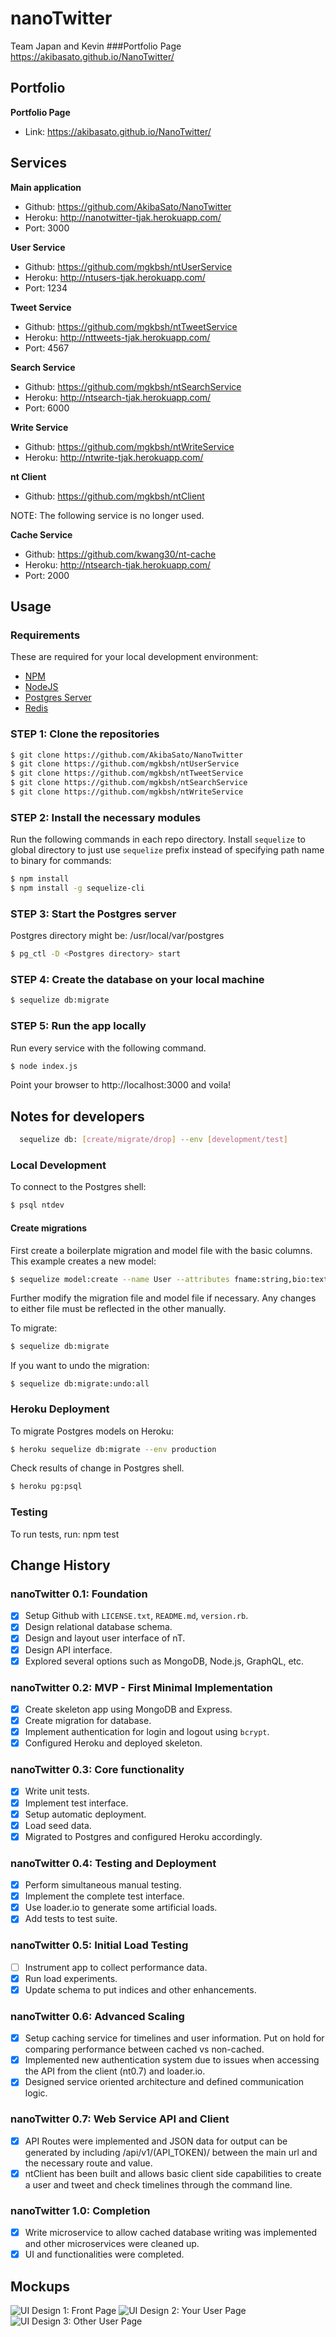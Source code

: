 
# nanoTwitter

Team Japan and Kevin
###Portfolio Page
https://akibasato.github.io/NanoTwitter/

## Portfolio
**Portfolio Page**
* Link: https://akibasato.github.io/NanoTwitter/

## Services
**Main application**
* Github: https://github.com/AkibaSato/NanoTwitter
* Heroku: http://nanotwitter-tjak.herokuapp.com/
* Port: 3000

**User Service**
* Github: https://github.com/mgkbsh/ntUserService
* Heroku: http://ntusers-tjak.herokuapp.com/
* Port: 1234

**Tweet Service**
* Github: https://github.com/mgkbsh/ntTweetService
* Heroku: http://nttweets-tjak.herokuapp.com/
* Port: 4567

**Search Service**
* Github: https://github.com/mgkbsh/ntSearchService
* Heroku: http://ntsearch-tjak.herokuapp.com/
* Port: 6000

**Write Service**
* Github: https://github.com/mgkbsh/ntWriteService
* Heroku: http://ntwrite-tjak.herokuapp.com/

**nt Client**
* Github: https://github.com/mgkbsh/ntClient

NOTE: The following service is no longer used.

**Cache Service**
* Github: https://github.com/kwang30/nt-cache
* Heroku: http://ntsearch-tjak.herokuapp.com/
* Port: 2000





## Usage
### Requirements
These are required for your local development environment:

* [NPM](https://www.npmjs.com/)
* [NodeJS](https://nodejs.org/)
* [Postgres Server](https://www.postgresql.org/)
* [Redis](https://redis.io/)

### STEP 1: Clone the repositories
```sh
$ git clone https://github.com/AkibaSato/NanoTwitter
$ git clone https://github.com/mgkbsh/ntUserService
$ git clone https://github.com/mgkbsh/ntTweetService
$ git clone https://github.com/mgkbsh/ntSearchService
$ git clone https://github.com/mgkbsh/ntWriteService

```

### STEP 2: Install the necessary modules
Run the following commands in each repo directory.
Install `sequelize` to global directory to just use `sequelize` prefix instead of specifying path name to binary for commands:
```sh
$ npm install
$ npm install -g sequelize-cli
```

### STEP 3: Start the Postgres server
Postgres directory might be: /usr/local/var/postgres
```sh
$ pg_ctl -D <Postgres directory> start
```

### STEP 4: Create the database on your local machine
```sh
$ sequelize db:migrate
```

### STEP 5: Run the app locally
Run every service with the following command.
```sh
$ node index.js
```
Point your browser to http://localhost:3000 and voila!

## Notes for developers
```sh
  sequelize db: [create/migrate/drop] --env [development/test]
```

### Local Development
To connect to the Postgres shell:
```sh
$ psql ntdev
```

#### Create migrations
First create a boilerplate migration and model file with the basic columns. This example creates a new model:
```sh
$ sequelize model:create --name User --attributes fname:string,bio:text
```

Further modify the migration file and model file if necessary. Any changes to either file must be reflected in the other manually.

To migrate:
```sh
$ sequelize db:migrate
```
If you want to undo the migration:
```
$ sequelize db:migrate:undo:all
```

### Heroku Deployment
To migrate Postgres models on Heroku:
```sh
$ heroku sequelize db:migrate --env production
```
Check results of change in Postgres shell.
```sh
$ heroku pg:psql
```

### Testing
To run tests, run:
npm test

## Change History
### nanoTwitter 0.1: Foundation
- [x] Setup Github with `LICENSE.txt`, `README.md`, `version.rb`.
- [x] Design relational database schema.
- [x] Design and layout user interface of nT.
- [x] Design API interface.
- [x] Explored several options such as MongoDB, Node.js, GraphQL, etc.

### nanoTwitter 0.2: MVP - First Minimal Implementation
- [x] Create skeleton app using MongoDB and Express.
- [x] Create migration for database.
- [x] Implement authentication for login and logout using `bcrypt`.
- [x] Configured Heroku and deployed skeleton.

### nanoTwitter 0.3: Core functionality
- [x] Write unit tests.
- [x] Implement test interface.
- [x] Setup automatic deployment.
- [x] Load seed data.
- [x] Migrated to Postgres and configured Heroku accordingly.

### nanoTwitter 0.4: Testing and Deployment
- [x] Perform simultaneous manual testing.
- [x] Implement the complete test interface.
- [x] Use loader.io to generate some artificial loads.
- [x] Add tests to test suite.

### nanoTwitter 0.5: Initial Load Testing
- [ ] Instrument app to collect performance data.
- [x] Run load experiments.
- [x] Update schema to put indices and other enhancements.

### nanoTwitter 0.6: Advanced Scaling
- [x] Setup caching service for timelines and user information. Put on hold for comparing performance between cached vs non-cached.
- [x] Implemented new authentication system due to issues when accessing the API from the client (nt0.7) and loader.io.
- [x] Designed service oriented architecture and defined communication logic.

### nanoTwitter 0.7: Web Service API and Client
- [x] API Routes were implemented and JSON data for output can be generated by including /api/v1/(API_TOKEN)/ between the main url and the necessary route and value.
- [x] ntClient has been built and allows basic client side capabilities to create a user and tweet and check timelines through the command line.

### nanoTwitter 1.0: Completion
 - [x] Write microservice to allow cached database writing was implemented and other microservices were cleaned up.
 - [x] UI and functionalities were completed.

## Mockups
![UI Design 1: Front Page](design/ui_design_1.png)
![UI Design 2: Your User Page](design/ui_design_2.png)
![UI Design 3: Other User Page](design/ui_design_3.png)
